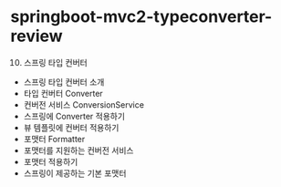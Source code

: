 # springboot-mvc2-typeconverter-review

10. 스프링 타입 컨버터
- 스프링 타입 컨버터 소개
- 타입 컨버터 Converter
- 컨버전 서비스 ConversionService
- 스프링에 Converter 적용하기
- 뷰 템플릿에 컨버터 적용하기
- 포맷터 Formatter
- 포맷터를 지원하는 컨버전 서비스
- 포맷터 적용하기
- 스프링이 제공하는 기본 포맷터